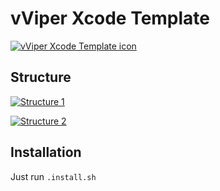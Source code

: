 # vViper Xcode Template

[![vViper Xcode Template icon](https://i.ibb.co/WFqBbft/vviper.png "vViper Xcode Template icon")](https://i.ibb.co/WFqBbft/vviper.png "vViper Xcode Template icon")

## Structure
[![Structure 1](https://i.ibb.co/yBDHLLD/2019-11-22-15-20-46.png "Structure 1")](https://i.ibb.co/yBDHLLD/2019-11-22-15-20-46.png "Structure 1")

[![Structure 2](https://i.ibb.co/qxnfV4P/2019-11-22-15-21-28.png "Structure 2")](https://i.ibb.co/qxnfV4P/2019-11-22-15-21-28.png "Structure 2")


## Installation
Just run 
`.install.sh`


